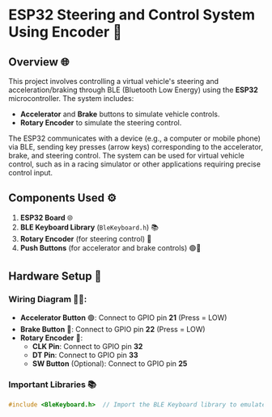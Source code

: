# ESP32 Steering and Control System Using Encoder 🚗

## Overview 🌐

This project involves controlling a virtual vehicle's steering and acceleration/braking through BLE (Bluetooth Low Energy) using the **ESP32** microcontroller. The system includes:
- **Accelerator** and **Brake** buttons to simulate vehicle controls.
- **Rotary Encoder** to simulate the steering control.

The ESP32 communicates with a device (e.g., a computer or mobile phone) via BLE, sending key presses (arrow keys) corresponding to the accelerator, brake, and steering control. The system can be used for virtual vehicle control, such as in a racing simulator or other applications requiring precise control input.

## Components Used ⚙️

1. **ESP32 Board** 🌐
2. **BLE Keyboard Library** (`BleKeyboard.h`) 📚
3. **Rotary Encoder** (for steering control) 🔄
4. **Push Buttons** (for accelerator and brake controls) 🟢🔴

## Hardware Setup 🔌

### Wiring Diagram 🧑‍🔧:
- **Accelerator Button** 🟢: Connect to GPIO pin **21** (Press = LOW)
- **Brake Button** 🔴: Connect to GPIO pin **22** (Press = LOW)
- **Rotary Encoder** 🔄:
  - **CLK Pin**: Connect to GPIO pin **32**
  - **DT Pin**: Connect to GPIO pin **33**
  - **SW Button** (Optional): Connect to GPIO pin **25**

### Important Libraries 📚

```cpp
#include <BleKeyboard.h>  // Import the BLE Keyboard library to emulate a keyboard
